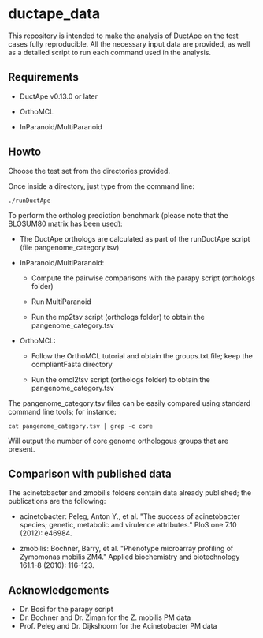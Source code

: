 ductape_data
============

This repository is intended to make the analysis of DuctApe on the test cases fully reproducible.
All the necessary input data are provided, as well as a detailed script to run each command used in the analysis.

Requirements
------------

* DuctApe v0.13.0 or later

* OrthoMCL

* InParanoid/MultiParanoid

Howto
-----

Choose the test set from the directories provided.

Once inside a directory, just type from the command line:

    ./runDuctApe

To perform the ortholog prediction benchmark (please note that the BLOSUM80 matrix has been used):

* The DuctApe orthologs are calculated as part of the runDuctApe script (file pangenome_category.tsv)

* InParanoid/MultiParanoid:
	
	* Compute the pairwise comparisons with the parapy script (orthologs folder)

	* Run MultiParanoid

	* Run the mp2tsv script (orthologs folder) to obtain the pangenome_category.tsv

* OrthoMCL:

	* Follow the OrthoMCL tutorial and obtain the groups.txt file; keep the compliantFasta directory

	* Run the omcl2tsv script (orthologs folder) to obtain the pangenome_category.tsv

The pangenome_category.tsv files can be easily compared using standard command line tools; for instance:

	cat pangenome_category.tsv | grep -c core

Will output the number of core genome orthologous groups that are present.

Comparison with published data
------------------------------

The acinetobacter and zmobilis folders contain data already published; the publications are the following:

* acinetobacter: Peleg, Anton Y., et al. "The success of acinetobacter species; genetic, metabolic and virulence attributes." PloS one 7.10 (2012): e46984.

* zmobilis: Bochner, Barry, et al. "Phenotype microarray profiling of Zymomonas mobilis ZM4." Applied biochemistry and biotechnology 161.1-8 (2010): 116-123.

Acknowledgements
----------------

* Dr. Bosi for the parapy script
* Dr. Bochner and Dr. Ziman for the Z. mobilis PM data
* Prof. Peleg and Dr. Dijkshoorn for the Acinetobacter PM data

